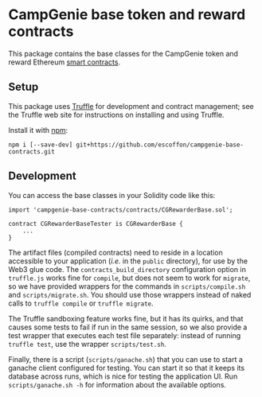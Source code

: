 # CampGenie base token and reward contracts

This package contains the base classes for the CampGenie token and reward
Ethereum [smart contracts](https://en.wikipedia.org/wiki/Smart_contract).

## Setup

This package uses [Truffle](https://truffleframework.com) for development and contract management; see the
Truffle web site for instructions on installing and using Truffle.

Install it with [npm](https://www.npmjs.com):

    npm i [--save-dev] git+https://github.com/escoffon/campgenie-base-contracts.git

## Development

You can access the base classes in your Solidity code like this:

    import 'campgenie-base-contracts/contracts/CGRewarderBase.sol';

    contract CGRewarderBaseTester is CGRewarderBase {
        ...
    }

The artifact files (compiled contracts) need to reside in a location accessible to your application
(*i.e.* in the `public` directory), for use by the Web3 glue code. The `contracts_build_directory`
configuration option in `truffle.js` works fine for `compile`, but does not seem to work for `migrate`,
so we have provided wrappers for the commands in `scripts/compile.sh` and `scripts/migrate.sh`.
You should use those wrappers instead of naked calls to `truffle compile` or `truffle migrate`.

The Truffle sandboxing feature works fine, but it has its quirks, and that causes some tests to fail if
run in the same session, so we also provide a test wrapper that executes each test file separately:
instead of running `truffle test`, use the wrapper `scripts/test.sh`.

Finally, there is a script (`scripts/ganache.sh`) that you can use to start a ganache client configured
for testing. You can start it so that it keeps its database across runs, which is nice for testing the
application UI. Run `scripts/ganache.sh -h` for information about the available options.
